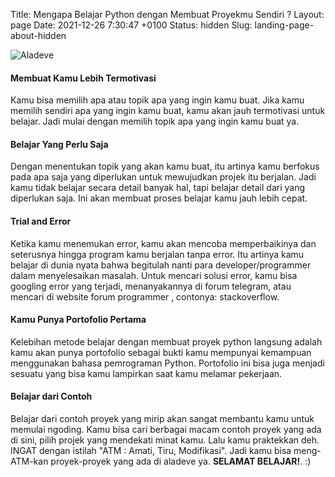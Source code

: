 Title: Mengapa Belajar Python dengan Membuat Proyekmu Sendiri ?
Layout: page
Date: 2021-12-26 7:30:47 +0100
Status: hidden
Slug: landing-page-about-hidden

![Aladeve](/images/banner.png)

#### Membuat Kamu Lebih Termotivasi

Kamu bisa memilih apa atau topik apa yang ingin kamu buat. Jika kamu memilih sendiri apa yang ingin kamu buat, kamu akan jauh termotivasi untuk belajar. Jadi mulai dengan memilih topik apa yang ingin kamu buat ya.

#### Belajar Yang Perlu Saja

Dengan menentukan topik yang akan kamu buat, itu artinya kamu berfokus pada apa saja yang diperlukan untuk mewujudkan projek itu berjalan. Jadi kamu tidak belajar secara detail banyak hal, tapi belajar detail dari yang diperlukan saja. Ini akan membuat proses belajar kamu jauh lebih cepat.

#### Trial and Error 

Ketika kamu menemukan error, kamu akan mencoba memperbaikinya dan seterusnya hingga program kamu berjalan tanpa error. Itu artinya kamu belajar di dunia nyata bahwa begitulah nanti para developer/programmer dalam menyelesaikan masalah. Untuk mencari solusi error, kamu bisa googling error yang terjadi, menanyakannya di forum telegram, atau mencari di website forum programmer , contonya: stackoverflow.

#### Kamu Punya Portofolio Pertama

Kelebihan metode belajar dengan membuat proyek python langsung adalah kamu akan punya portofolio sebagai bukti kamu mempunyai kemampuan menggunakan bahasa pemrograman Python. Portofolio ini bisa juga menjadi sesuatu yang bisa kamu lampirkan saat kamu melamar pekerjaan.

#### Belajar dari Contoh

Belajar dari contoh proyek yang mirip akan sangat membantu kamu untuk memulai ngoding. Kamu bisa cari berbagai macam contoh proyek yang ada di sini, pilih projek yang mendekati minat kamu. Lalu kamu praktekkan deh. INGAT dengan istilah "ATM : Amati, Tiru, Modifikasi". Jadi kamu bisa meng-ATM-kan proyek-proyek yang ada di aladeve ya. **SELAMAT BELAJAR!**. :)
